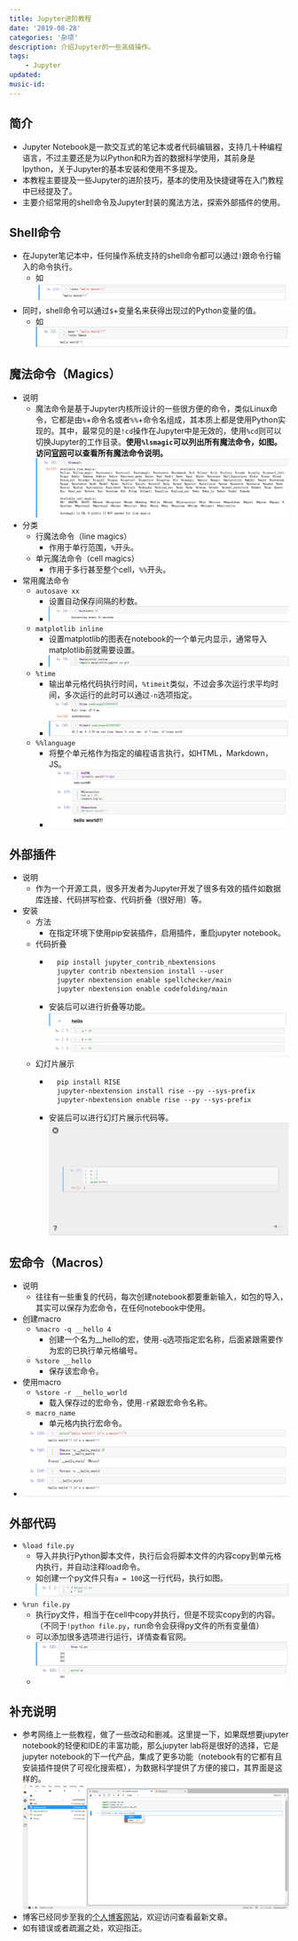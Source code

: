 ```yaml
---
title: Jupyter进阶教程
date: '2019-08-28'
categories: '杂项'
description: 介绍Jupyter的一些高级操作。
tags: 
    - Jupyter
updated: 
music-id: 
---
```

## 简介
- Jupyter Notebook是一款交互式的笔记本或者代码编辑器，支持几十种编程语言，不过主要还是为以Python和R为首的数据科学使用，其前身是Ipython，关于Jupyter的基本安装和使用不多提及。
- 本教程主要提及一些Jupyter的进阶技巧，基本的使用及快捷键等在入门教程中已经提及了。
- 主要介绍常用的shell命令及Jupyter封装的魔法方法，探索外部插件的使用。

## Shell命令
- 在Jupyter笔记本中，任何操作系统支持的shell命令都可以通过`!`跟命令行输入的命令执行。
  - 如![](/asset/2019-08-28/shell.png)
- 同时，shell命令可以通过`$`+变量名来获得出现过的Python变量的值。
  - 如![](/asset/2019-08-28/shell-var.png)

## 魔法命令（Magics）
- 说明
  - 魔法命令是基于Jupyter内核所设计的一些很方便的命令，类似Linux命令，它都是由`%`+命令名或者`%%`+命令名组成，其本质上都是使用Python实现的。其中，最常见的是`!cd`操作在Jupyter中是无效的，使用`%cd`则可以切换Jupyter的工作目录。**使用`%lsmagic`可以列出所有魔法命令，如图。访问[官网](https://ipython.readthedocs.io/en/stable/interactive/magics.html)可以查看所有魔法命令说明。![](/asset/2019-08-28/magics.png)**
- 分类
  - 行魔法命令（line magics）
    - 作用于单行范围，`%`开头。
  - 单元魔法命令（cell magics）
    - 作用于多行甚至整个cell，`%%`开头。
- 常用魔法命令
  - `autosave xx`
    - 设置自动保存间隔的秒数。
    - ![](/asset/2019-08-28/autosave.png)
  - `matplotlib inline`
    - 设置matplotlib的图表在notebook的一个单元内显示，通常导入matplotlib前就需要设置。
    - ![](/asset/2019-08-28/matplotlib.png)
  - `%time`
    - 输出单元格代码执行时间，`%timeit`类似，不过会多次运行求平均时间，多次运行的此时可以通过`-n`选项指定。
    - ![](/asset/2019-08-28/time.png)
  - `%%language`
    - 将整个单元格作为指定的编程语言执行，如HTML，Markdown，JS。
    - ![](/asset/2019-08-28/language.png)


## 外部插件
- 说明
  - 作为一个开源工具，很多开发者为Jupyter开发了很多有效的插件如数据库连接、代码拼写检查、代码折叠（很好用）等。
- 安装
  - 方法
    - 在指定环境下使用pip安装插件，启用插件，重启jupyter notebook。
  - 代码折叠
    - ```shell
        pip install jupyter_contrib_nbextensions
        jupyter contrib nbextension install --user
        jupyter nbextension enable spellchecker/main
        jupyter nbextension enable codefolding/main
        ```
    - 安装后可以进行折叠等功能。![](/asset/2019-08-28/extension.png)
  - 幻灯片展示
    - ```shell
        pip install RISE
        jupyter-nbextension install rise --py --sys-prefix
        jupyter-nbextension enable rise --py --sys-prefix 
        ```
    - 安装后可以进行幻灯片展示代码等。![](/asset/2019-08-28/ppt.png)


## 宏命令（Macros）
- 说明
  - 往往有一些重复的代码，每次创建notebook都要重新输入，如包的导入，其实可以保存为宏命令，在任何notebook中使用。
- 创建macro
  - `%macro -q __hello 4`
    - 创建一个名为__hello的宏，使用`-q`选项指定宏名称，后面紧跟需要作为宏的已执行单元格编号。
  - `%store __hello`
    - 保存该宏命令。
- 使用macro
  - `%store -r __hello_world`
    - 载入保存过的宏命令，使用`-r`紧跟宏命令名称。
  - `macro_name`
    - 单元格内执行宏命令。
- ![](/asset/2019-08-28/macro.png)


## 外部代码
- `%load file.py`
  - 导入并执行Python脚本文件，执行后会将脚本文件的内容copy到单元格内执行，并自动注释load命令。
  - 如创建一个py文件只有`a = 100`这一行代码，执行如图。![](/asset/2019-08-28/load.png)
- `%run file.py`
  - 执行py文件，相当于在cell中copy并执行，但是不现实copy到的内容。（不同于`!python file.py`，run命令会获得py文件的所有变量值）
  - 可以添加很多选项进行运行，详情查看官网。
  - ![](/asset/2019-08-28/run.png)


## 补充说明
- 参考网络上一些教程，做了一些改动和删减。这里提一下，如果既想要jupyter notebook的轻便和IDE的丰富功能，那么jupyter lab将是很好的选择，它是jupyter notebook的下一代产品，集成了更多功能（notebook有的它都有且安装插件提供了可视化搜索框），为数据科学提供了方便的接口，其界面是这样的。![](/asset/2019-08-28/jupyterlab.png)
- 博客已经同步至我的[个人博客网站](https://luanshiyinyang.github.io)，欢迎访问查看最新文章。
- 如有错误或者疏漏之处，欢迎指正。